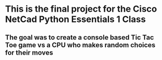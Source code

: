 # This is the final project for the Cisco NetCad Python Essentials 1 Class

## The goal was to create a console based Tic Tac Toe game vs a CPU who makes random choices for their moves
